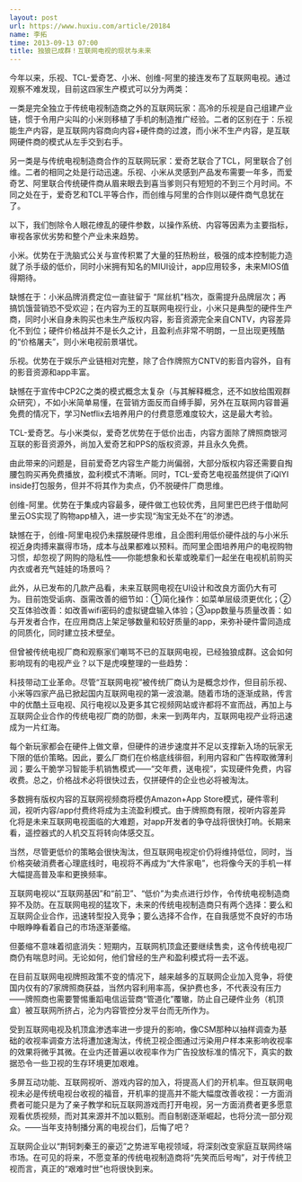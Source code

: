 ```yaml
---
layout: post
url: https://www.huxiu.com/article/20184
name: 李拓
time: 2013-09-13 07:00
title: 独狼已成群！互联网电视的现状与未来
---
```

今年以来，乐视、TCL-爱奇艺、小米、创维-阿里的接连发布了互联网电视。通过观察不难发现，目前这四家生产模式可以分为两类：

一类是完全独立于传统电视制造商之外的互联网玩家：高冷的乐视是自己组建产业链，惯于令用户尖叫的小米则移植了手机的制造推广经验。二者的区别在于：乐视能生产内容，是互联网内容商向内容+硬件商的过渡，而小米不生产内容，是互联网硬件商的模式从左手交到右手。

另一类是与传统电视制造商合作的互联网玩家：爱奇艺联合了TCL，阿里联合了创维。二者的相同之处是行动迅速。乐视、小米从灵感到产品发布需要一年多，而爱奇艺、阿里联合传统硬件商从眉来眼去到喜当爹则只有短短的不到三个月时间。不同之处在于，爱奇艺和TCL平等合作，而创维与阿里的合作则以硬件商气息犹在了。

以下，我们刨除令人眼花缭乱的硬件参数，以操作系统、内容等因素为主要指标，审视各家优劣势和整个产业未来趋势。

小米。优势在于洗脑式公关与宣传积累了大量的狂热粉丝，极强的成本控制能力造就了杀手级的低价，同时小米拥有知名的MIUI设计，app应用较多，未来MIOS值得期待。

缺憾在于：小米品牌消费定位一直驻留于 “屌丝机”档次，亟需提升品牌层次；再搞饥饿营销恐不受欢迎；在内容为王的互联网电视行业，小米只是典型的硬件生产商，同时小米自身未购买也未生产版权内容，影音资源完全来自CNTV，内容差异化不到位；硬件价格战并不是长久之计，且盈利点非常不明朗，一旦出现更残酷的“价格屠夫”，则小米电视前景堪忧。

乐视。优势在于娱乐产业链相对完整，除了合作牌照方CNTV的影音内容外，自有的影音资源和app丰富。

缺憾在于宣传中CP2C之类的模式概念太复杂（与其解释概念，还不如放给围观群众研究），不如小米简单易懂，在营销方面反而自缚手脚，另外在互联网内容普遍免费的情况下，学习Netflix去培养用户的付费意愿难度较大，这是最大考验。

TCL-爱奇艺。与小米类似，爱奇艺优势在于低价出击，内容方面除了牌照商银河互联的影音资源外，尚加入爱奇艺和PPS的版权资源，并且永久免费。

由此带来的问题是，目前爱奇艺内容生产能力尚偏弱，大部分版权内容还需要自掏腰包购买再免费播放，盈利模式不清晰。同时，TCL-爱奇艺电视虽然提供了iQIYI inside打包服务，但并不将其作为卖点，仍不脱硬件厂商思维。

创维-阿里。优势在于集成内容最多，硬件做工也较优秀，且阿里巴巴终于借助阿里云OS实现了购物app植入，进一步实现“淘宝无处不在”的渗透。

缺憾在于，创维-阿里电视仍未摆脱硬件思维，且企图利用低价硬件战的与小米乐视近身肉搏来赢得市场，成本与战果都难以预料。而阿里企图培养用户的电视购物习惯，却忽视了网购的隐私性——你能想象和长辈或晚辈们一起坐在电视机前购买内衣或者充气娃娃的场景吗？

此外，从已发布的几款产品看，未来互联网电视在UI设计和改良方面仍大有可为。目前饱受诟病、亟需改善的细节如：①简化操作：如菜单层级须更优化；②交互体验改善：如改善wifi密码的虚拟键盘输入体验；③app数量与质量改善：如与开发者合作，在应用商店上架足够数量和较好质量的app，来弥补硬件雷同造成的同质化，同时建立技术壁垒。

但曾被传统电视厂商和观察家们嘲骂不已的互联网电视，已经独狼成群。这会如何影响现有的电视产业？以下是虎嗅整理的一些趋势：

科技带动工业革命。尽管“互联网电视”被传统厂商认为是概念炒作，但目前乐视、小米等四家产品已掀起国内互联网电视的第一波浪潮。随着市场的逐渐成熟，传言中的优酷土豆电视、风行电视以及更多其它视频网站或许都将不宣而战，再加上与互联网企业合作的传统电视厂商的防御，未来一到两年内，互联网电视产业将迅速成为一片红海。

每个新玩家都会在硬件上做文章，但硬件的进步速度并不足以支撑新入场的玩家无下限的低价策略。因此，要么厂商们在价格底线徘徊，利用内容和广告榨取微薄利润；要么干脆学习智能手机销售模式——“交年费，送电视”，实现硬件免费，内容收费。总之，价格战术必将很快过去，仅拼硬件的企业也必将被淘汰。

多数拥有版权内容的互联网视频商将模仿Amazon+App Store模式，硬件零利润，视听内容/app付费终将成为主流盈利模式。由于牌照商有限，视听内容差异化将是未来互联网电视面临的大难题，对app开发者的争夺战将很快打响。长期来看，遥控器式的人机交互将转向体感交互。

当然，尽管更低价的策略会很快淘汰，但互联网电视定价仍将维持低位，同时，当价格突破消费者心理底线时，电视将不再成为“大件家电”，也将像今天的手机一样大幅提高普及率和更换频率。

互联网电视以“互联网基因”和“前卫”、“低价”为卖点进行炒作，令传统电视制造商猝不及防。在互联网电视的猛攻下，未来的传统电视制造商只有两个选择：要么和互联网企业合作，迅速转型投入竞争；要么选择不合作，在自我感觉不良好的市场中眼睁睁看着自己的市场逐渐萎缩。

但萎缩不意味着彻底消失：短期内，互联网机顶盒还要继续售卖，这令传统电视厂商仍有喘息时间。无论如何，他们曾经的生产和盈利模式将一去不返。

在目前互联网电视牌照政策不变的情况下，越来越多的互联网企业加入竞争，将使国内仅有的7家牌照商获益，当然内容利用率高，保护费也多，不代表没有压力——牌照商也需要警惕重蹈电信运营商“管道化”覆辙，防止自己硬件业务（机顶盒）被互联网所挤占，沦为内容管控分发平台而无所作为。

受到互联网电视及机顶盒渗透率进一步提升的影响，像CSM那种以抽样调查为基础的收视率调查方法将遭加速淘汰，传统卫视企图通过污染用户样本来影响收视率的效果将微乎其微。在业内还普遍以收视率作为广告投放标准的情况下，真实的数据恐令一些卫视的生存环境更加艰难。

多屏互动功能、互联网视听、游戏内容的加入，将提高人们的开机率。但互联网电视未必是传统电视台收视的福音，开机率的提高并不能大幅度改善收视：一方面消费者可能只是为了亲子教学和玩互联网游戏而打开电视，另一方面消费者更多愿意观看优质视频，而对其来源并不加以甄别。而自制剧逐渐崛起，也将分流一部分观众。——当年支持制播分离的电视台们，后悔了吧？

互联网企业以“荆轲刺秦王的豪迈”之势进军电视领域，将深刻改变家庭互联网终端市场。在可见的将来，不愿变革的传统电视制造商将“先笑而后号啕”，对于传统卫视而言，真正的“艰难时世”也将很快到来。

